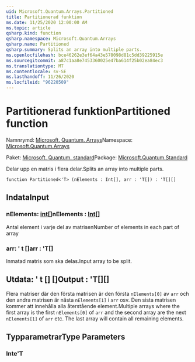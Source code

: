 ```yaml
---
uid: Microsoft.Quantum.Arrays.Partitioned
title: Partitionerad funktion
ms.date: 11/25/2020 12:00:00 AM
ms.topic: article
qsharp.kind: function
qsharp.namespace: Microsoft.Quantum.Arrays
qsharp.name: Partitioned
qsharp.summary: Splits an array into multiple parts.
ms.openlocfilehash: bce46262e3ef64a43e578098d81c5dd39225915e
ms.sourcegitcommit: a87c1aa8e7453360025e47ba614f25b02ea84ec3
ms.translationtype: MT
ms.contentlocale: sv-SE
ms.lasthandoff: 11/26/2020
ms.locfileid: "96220509"
---
```

# <a name="partitioned-function"></a><span data-ttu-id="f8978-102">Partitionerad funktion</span><span class="sxs-lookup"><span data-stu-id="f8978-102">Partitioned function</span></span>

<span data-ttu-id="f8978-103">Namnrymd: [Microsoft. Quantum. Arrays](xref:Microsoft.Quantum.Arrays)</span><span class="sxs-lookup"><span data-stu-id="f8978-103">Namespace: [Microsoft.Quantum.Arrays](xref:Microsoft.Quantum.Arrays)</span></span>

<span data-ttu-id="f8978-104">Paket: [Microsoft. Quantum. standard](https://nuget.org/packages/Microsoft.Quantum.Standard)</span><span class="sxs-lookup"><span data-stu-id="f8978-104">Package: [Microsoft.Quantum.Standard](https://nuget.org/packages/Microsoft.Quantum.Standard)</span></span>


<span data-ttu-id="f8978-105">Delar upp en matris i flera delar.</span><span class="sxs-lookup"><span data-stu-id="f8978-105">Splits an array into multiple parts.</span></span>

```qsharp
function Partitioned<'T> (nElements : Int[], arr : 'T[]) : 'T[][]
```


## <a name="input"></a><span data-ttu-id="f8978-106">Indata</span><span class="sxs-lookup"><span data-stu-id="f8978-106">Input</span></span>

### <a name="nelements--int"></a><span data-ttu-id="f8978-107">nElements: [int](xref:microsoft.quantum.lang-ref.int)[]</span><span class="sxs-lookup"><span data-stu-id="f8978-107">nElements : [Int](xref:microsoft.quantum.lang-ref.int)[]</span></span>

<span data-ttu-id="f8978-108">Antal element i varje del av matrisen</span><span class="sxs-lookup"><span data-stu-id="f8978-108">Number of elements in each part of array</span></span>


### <a name="arr--t"></a><span data-ttu-id="f8978-109">arr: ' t []</span><span class="sxs-lookup"><span data-stu-id="f8978-109">arr : 'T[]</span></span>

<span data-ttu-id="f8978-110">Inmatad matris som ska delas.</span><span class="sxs-lookup"><span data-stu-id="f8978-110">Input array to be split.</span></span>



## <a name="output--t"></a><span data-ttu-id="f8978-111">Utdata: ' t [] []</span><span class="sxs-lookup"><span data-stu-id="f8978-111">Output : 'T[][]</span></span>

<span data-ttu-id="f8978-112">Flera matriser där den första matrisen är den första `nElements[0]` av `arr` och den andra matrisen är nästa `nElements[1]` i `arr` osv. Den sista matrisen kommer att innehålla alla återstående element.</span><span class="sxs-lookup"><span data-stu-id="f8978-112">Multiple arrays where the first array is the first `nElements[0]` of `arr` and the second array are the next `nElements[1]` of `arr` etc. The last array will contain all remaining elements.</span></span>

## <a name="type-parameters"></a><span data-ttu-id="f8978-113">Typparametrar</span><span class="sxs-lookup"><span data-stu-id="f8978-113">Type Parameters</span></span>

### <a name="t"></a><span data-ttu-id="f8978-114">Inte</span><span class="sxs-lookup"><span data-stu-id="f8978-114">'T</span></span>

